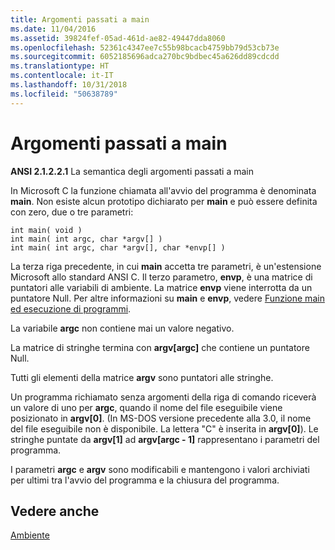 ```yaml
---
title: Argomenti passati a main
ms.date: 11/04/2016
ms.assetid: 39824fef-05ad-461d-ae82-49447dda8060
ms.openlocfilehash: 52361c4347ee7c55b98bcacb4759bb79d53cb73e
ms.sourcegitcommit: 6052185696adca270bc9bdbec45a626dd89cdcdd
ms.translationtype: HT
ms.contentlocale: it-IT
ms.lasthandoff: 10/31/2018
ms.locfileid: "50638789"
---
```

# <a name="arguments-to-main"></a>Argomenti passati a main

**ANSI 2.1.2.2.1** La semantica degli argomenti passati a main

In Microsoft C la funzione chiamata all'avvio del programma è denominata **main**. Non esiste alcun prototipo dichiarato per **main** e può essere definita con zero, due o tre parametri:

```
int main( void )
int main( int argc, char *argv[] )
int main( int argc, char *argv[], char *envp[] )
```

La terza riga precedente, in cui **main** accetta tre parametri, è un'estensione Microsoft allo standard ANSI C. Il terzo parametro, **envp**, è una matrice di puntatori alle variabili di ambiente. La matrice **envp** viene interrotta da un puntatore Null. Per altre informazioni su **main** e **envp**, vedere [Funzione main ed esecuzione di programmi](../c-language/main-function-and-program-execution.md).

La variabile **argc** non contiene mai un valore negativo.

La matrice di stringhe termina con **argv[argc]** che contiene un puntatore Null.

Tutti gli elementi della matrice **argv** sono puntatori alle stringhe.

Un programma richiamato senza argomenti della riga di comando riceverà un valore di uno per **argc**, quando il nome del file eseguibile viene posizionato in **argv[0]**. (In MS-DOS versione precedente alla 3.0, il nome del file eseguibile non è disponibile. La lettera "C" è inserita in **argv[0]**). Le stringhe puntate da **argv[1]** ad **argv[argc - 1]** rappresentano i parametri del programma.

I parametri **argc** e **argv** sono modificabili e mantengono i valori archiviati per ultimi tra l'avvio del programma e la chiusura del programma.

## <a name="see-also"></a>Vedere anche

[Ambiente](../c-language/environment.md)